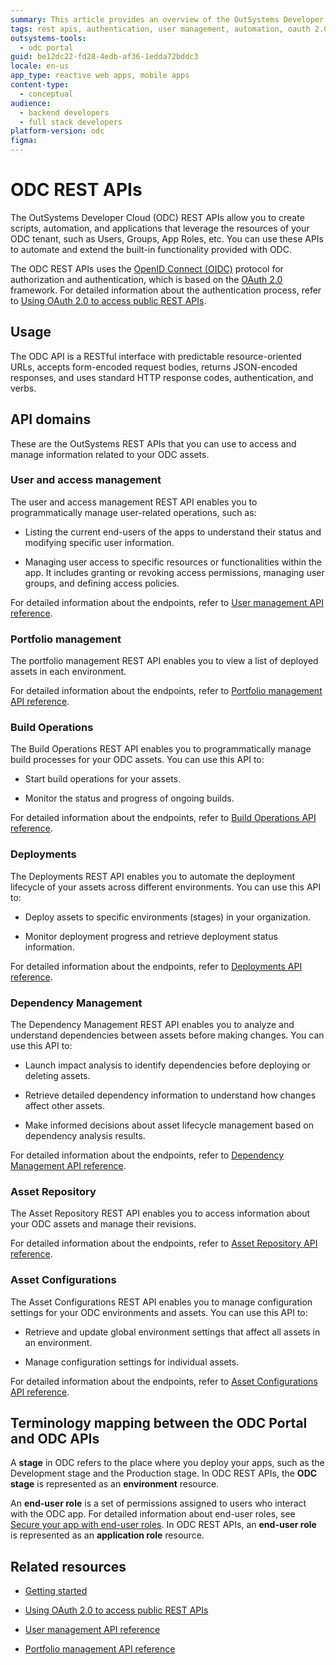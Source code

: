 ```yaml
---
summary: This article provides an overview of the OutSystems Developer Cloud (ODC) REST APIs.
tags: rest apis, authentication, user management, automation, oauth 2.0
outsystems-tools:
  - odc portal
guid: be12dc22-fd28-4edb-af36-1edda72bddc3
locale: en-us
app_type: reactive web apps, mobile apps
content-type:
  - conceptual
audience:
  - backend developers
  - full stack developers
platform-version: odc
figma:
---
```


# ODC REST APIs

The OutSystems Developer Cloud (ODC) REST APIs allow you to create scripts, automation, and applications that leverage the resources of your ODC tenant, such as Users, Groups, App Roles, etc. You can use these APIs to automate and extend the built-in functionality provided with ODC.

The ODC REST APIs uses the [OpenID Connect (OIDC)](https://openid.net/developers/how-connect-works/) protocol for authorization and authentication, which is based on the [OAuth 2.0](https://datatracker.ietf.org/doc/html/rfc6749) framework. For detailed information about the authentication process, refer to [Using OAuth 2.0 to access public REST APIs](authentication/using-oauth-access-api.md).

## Usage

The ODC API is a RESTful interface with predictable resource-oriented URLs, accepts form-encoded request bodies, returns JSON-encoded responses, and uses standard HTTP response codes, authentication, and verbs.

## API domains

These are the OutSystems REST APIs that you can use to access and manage information related to your ODC assets.

### User and access management

The user and access management REST API enables you to programmatically manage user-related operations, such as:

* Listing the current end-users of the apps to understand their status and modifying specific user information.

* Managing user access to specific resources or functionalities within the app. It includes granting or revoking access permissions, managing user groups, and defining access policies.

For detailed information about the endpoints, refer to [User management API reference](../identity-v1.md).

### Portfolio management

The portfolio management REST API enables you to view a list of deployed assets in each environment.

For detailed information about the endpoints, refer to [Portfolio management API reference](../portfolio-v1.md).

### Build Operations

The Build Operations REST API enables you to programmatically manage build processes for your ODC assets. You can use this API to:

* Start build operations for your assets.

* Monitor the status and progress of ongoing builds.

For detailed information about the endpoints, refer to [Build Operations API reference](../build-v1.md).

### Deployments

The Deployments REST API enables you to automate the deployment lifecycle of your assets across different environments. You can use this API to:

* Deploy assets to specific environments (stages) in your organization.

* Monitor deployment progress and retrieve deployment status information.

For detailed information about the endpoints, refer to [Deployments API reference](../deployment-v1.md).

### Dependency Management

The Dependency Management REST API enables you to analyze and understand dependencies between assets before making changes. You can use this API to:

* Launch impact analysis to identify dependencies before deploying or deleting assets.

* Retrieve detailed dependency information to understand how changes affect other assets.

* Make informed decisions about asset lifecycle management based on dependency analysis results.

For detailed information about the endpoints, refer to [Dependency Management API reference](../dependency-v1.md).

### Asset Repository

The Asset Repository REST API enables you to access information about your ODC assets and manage their revisions.

For detailed information about the endpoints, refer to [Asset Repository API reference](../asset-v1.md).

### Asset Configurations

The Asset Configurations REST API enables you to manage configuration settings for your ODC environments and assets. You can use this API to:

* Retrieve and update global environment settings that affect all assets in an environment.

* Manage configuration settings for individual assets.

For detailed information about the endpoints, refer to [Asset Configurations API reference](../asset-config-v1.md).

## Terminology mapping between the ODC Portal and ODC APIs

A **stage** in ODC refers to the place where you deploy your apps, such as the Development stage and the Production stage. In ODC REST APIs, the **ODC stage** is represented as an **environment** resource.

An **end-user role** is a set of permissions assigned to users who interact with the ODC app. For detailed information about end-user roles, see [Secure your app with end-user roles](../../../user-management/secure-app-with-roles.md). In ODC REST APIs, an **end-user role** is represented as an **application role** resource.

## Related resources

* [Getting started](getting-started.md)

* [Using OAuth 2.0 to access public REST APIs](authentication/using-oauth-access-api.md)

* [User management API reference](../identity-v1.md)

* [Portfolio management API reference](../portfolio-v1.md)




